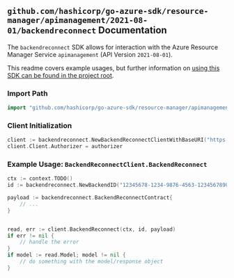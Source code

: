 
## `github.com/hashicorp/go-azure-sdk/resource-manager/apimanagement/2021-08-01/backendreconnect` Documentation

The `backendreconnect` SDK allows for interaction with the Azure Resource Manager Service `apimanagement` (API Version `2021-08-01`).

This readme covers example usages, but further information on [using this SDK can be found in the project root](https://github.com/hashicorp/go-azure-sdk/tree/main/docs).

### Import Path

```go
import "github.com/hashicorp/go-azure-sdk/resource-manager/apimanagement/2021-08-01/backendreconnect"
```


### Client Initialization

```go
client := backendreconnect.NewBackendReconnectClientWithBaseURI("https://management.azure.com")
client.Client.Authorizer = authorizer
```


### Example Usage: `BackendReconnectClient.BackendReconnect`

```go
ctx := context.TODO()
id := backendreconnect.NewBackendID("12345678-1234-9876-4563-123456789012", "example-resource-group", "serviceValue", "backendIdValue")

payload := backendreconnect.BackendReconnectContract{
	// ...
}


read, err := client.BackendReconnect(ctx, id, payload)
if err != nil {
	// handle the error
}
if model := read.Model; model != nil {
	// do something with the model/response object
}
```
